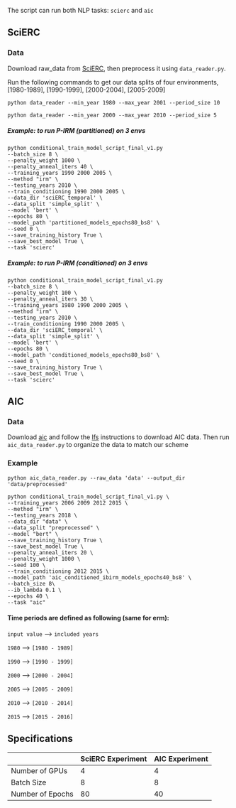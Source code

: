 The script can run both NLP tasks: `scierc` and `aic`

## SciERC
### Data
Download raw_data from [SciERC](http://nlp.cs.washington.edu/sciIE/), then preprocess it using `data_reader.py`. 

Run the following commands to get our data splits of four environments, [1980-1989], [1990-1999], [2000-2004], [2005-2009]
```
python data_reader --min_year 1980 --max_year 2001 --period_size 10
```
```
python data_reader --min_year 2000 --max_year 2010 --period_size 5
```

##### Example: to run P-IRM (partitioned) on 3 envs

```
python conditional_train_model_script_final_v1.py 
--batch_size 8 \
--penalty_weight 1000 \
--penalty_anneal_iters 40 \
--training_years 1990 2000 2005 \
--method "irm" \
--testing_years 2010 \
--train_conditioning 1990 2000 2005 \
--data_dir 'sciERC_temporal' \
--data_split 'simple_split' \
--model 'bert' \
--epochs 80 \
--model_path 'partitioned_models_epochs80_bs8' \
--seed 0 \
--save_training_history True \
--save_best_model True \
--task 'scierc'
```

##### Example: to run P-IRM (conditioned) on 3 envs

```
python conditional_train_model_script_final_v1.py 
--batch_size 8 \
--penalty_weight 100 \
--penalty_anneal_iters 30 \
--training_years 1980 1990 2000 2005 \
--method "irm" \
--testing_years 2010 \
--train_conditioning 1990 2000 2005 \
--data_dir 'sciERC_temporal' \
--data_split 'simple_split' \
--model 'bert' \
--epochs 80 \
--model_path 'conditioned_models_epochs80_bs8' \
--seed 0 \
--save_training_history True \
--save_best_model True \
--task 'scierc'
```

## AIC
### Data
Download [aic](https://github.com/Kel-Lu/time-waits-for-no-one/tree/main/data/aic) and follow the [lfs](https://git-lfs.github.com/) instructions to download AIC data. Then run `aic_data_reader.py` to organize the data to match our scheme 

### Example
```
python aic_data_reader.py --raw_data 'data' --output_dir 'data/preprocessed'
```

```
python conditional_train_model_script_final_v1.py \
--training_years 2006 2009 2012 2015 \
--method "irm" \
--testing_years 2018 \
--data_dir "data" \
--data_split "preprocessed" \
--model "bert" \
--save_training_history True \
--save_best_model True \
--penalty_anneal_iters 20 \
--penalty_weight 1000 \
--seed 100 \
--train_conditioning 2012 2015 \
--model_path 'aic_conditioned_ibirm_models_epochs40_bs8' \
--batch_size 8\
--ib_lambda 0.1 \
--epochs 40 \
--task "aic" 
```
#### Time periods are defined as following (same for erm):
`input value` --> `included years`

`1980` --> `[1980 - 1989]`

`1990` --> `[1990 - 1999]`

`2000` --> `[2000 - 2004]`

`2005` --> `[2005 - 2009]`

`2010` --> `[2010 - 2014]`

`2015` --> `[2015 - 2016]`

## Specifications
|                  | SciERC Experiment | AIC Experiment |
|------------------|-------------------|----------------|
| Number of GPUs   | 4                 | 4              |
| Batch Size       | 8                 | 8              |
| Number of Epochs | 80                | 40             |
